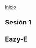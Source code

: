 <!-- No borrar o modificar -->
[Inicio](./index.md)

## Sesión 1 


<!-- Su documentación aquí -->

## Eazy-E




